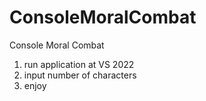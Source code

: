 # ConsoleMoralCombat
Console Moral Combat

1. run application at VS 2022 
2. input number of characters
3. enjoy
